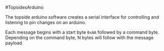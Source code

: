 #TopsidesArduino

The topside arduino software creates a serial interface for controlling and listening to pin changes on an arduino.

Each message begins with a start byte `0xAA` followed by a command byte. Depending on the command byte, N bytes will follow with the message payload.
